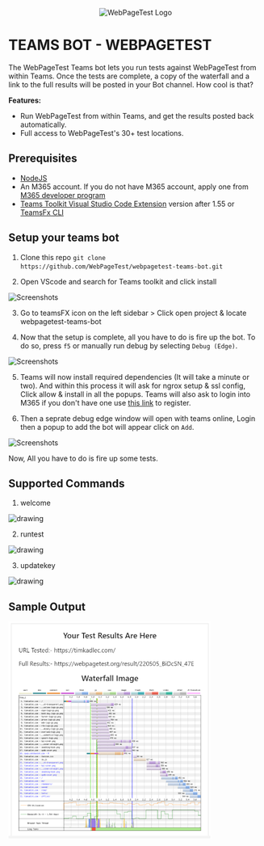 <p align="center"><img src="https://docs.webpagetest.org/img/wpt-navy-logo.png" alt="WebPageTest Logo" /></p>


# TEAMS BOT - WEBPAGETEST

The WebPageTest Teams bot lets you run tests against WebPageTest from within Teams. Once the tests are complete, a copy of the waterfall and a link to the full results will be posted in your Bot channel.
How cool is that?

**Features:**
- Run WebPageTest from within Teams, and get the results posted back automatically.
- Full access to WebPageTest's 30+ test locations.

## Prerequisites

- [NodeJS](https://nodejs.org/en/)
- An M365 account. If you do not have M365 account, apply one from [M365 developer program](https://developer.microsoft.com/en-us/microsoft-365/dev-program)
- [Teams Toolkit Visual Studio Code Extension](https://aka.ms/teams-toolkit) version after 1.55 or [TeamsFx CLI](https://aka.ms/teamsfx-cli)

## Setup your teams bot

1. Clone this repo `git clone https://github.com/WebPageTest/webpagetest-teams-bot.git`

2. Open VScode and search for Teams toolkit and click install

![Screenshots](/assets/images/teamsfx.png)

3. Go to teamsFX icon on the left sidebar > Click open project & locate webpagetest-teams-bot

4. Now that the setup is complete, all you have to do is fire up the bot. To do so, press `f5` or manually run debug by selecting `Debug (Edge)`.
 
![Screenshots](/assets/images/rundebug.png)

5. Teams will now install required dependencies (It will take a minute or two). And within this process it will ask for ngrox setup & ssl config, Click allow & install in all the popups. Teams will also ask to login into M365 if you don't have one use [this link](https://developer.microsoft.com/en-us/microsoft-365/dev-program) to register.

6. Then a seprate debug edge window will open with teams online, Login then a popup to add the bot will appear click on `Add`.


![Screenshots](/assets/images/addbot.png)

Now, All you have to do is fire up some tests.

## Supported Commands

1. welcome
<img src="assets/images/welcome.png" alt="drawing" style="width:400px;display:block"/>

2. runtest
<img src="assets/images/runtest.png" alt="drawing" style="width:400px;display:block"/>

3. updatekey
<img src="assets/images/update.png" alt="drawing" style="width:400px;display:block"/>

## Sample Output

<img src="assets/images/result.png" alt="drawing" style="width:400px;display:block"/>






